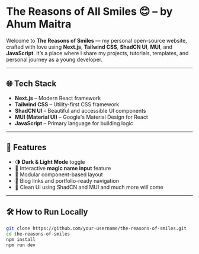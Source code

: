 # The Reasons of All Smiles 😊 – by Ahum Maitra

Welcome to **The Reasons of Smiles** — my personal open-source website, crafted with love using **Next.js**, **Tailwind CSS**, **ShadCN UI**, **MUI**, and **JavaScript**.
It’s a place where I share my projects, tutorials, templates, and personal journey as a young developer.

---

## 🌐 Tech Stack

- **Next.js** – Modern React framework
- **Tailwind CSS** – Utility-first CSS framework
- **ShadCN UI** – Beautiful and accessible UI components
- **MUI (Material UI)** – Google's Material Design for React
- **JavaScript** – Primary language for building logic

---

## 🚀 Features

- 🌗 **Dark & Light Mode** toggle
- 🧠 Interactive **magic name input** feature
- 🧩 Modular component-based layout
- 📰 Blog links and portfolio-ready navigation
- 🎨 Clean UI using ShadCN and MUI
and much more will come

---

## 🛠 How to Run Locally

```bash
git clone https://github.com/your-username/the-reasons-of-smiles.git
cd the-reasons-of-smiles
npm install
npm run dev
